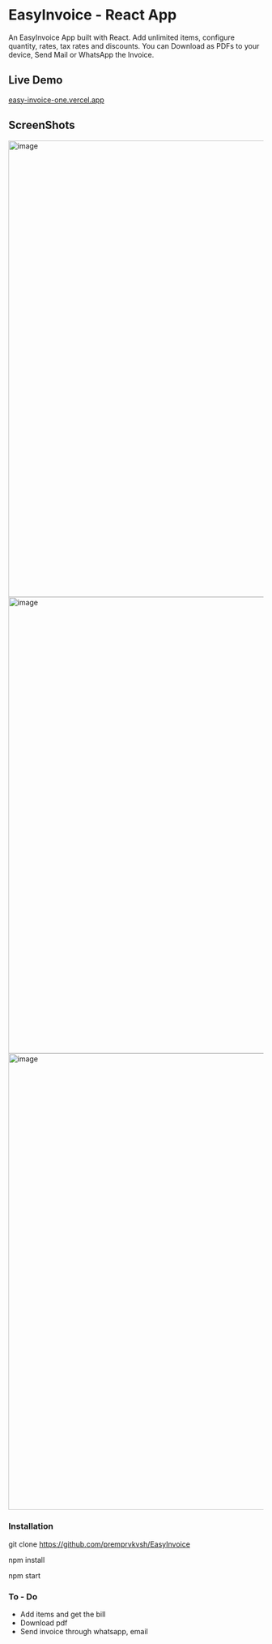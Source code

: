 # EasyInvoice - React App

An EasyInvoice App built with React. Add unlimited items, configure quantity, rates, tax rates and discounts.
You can Download as PDFs to your device, Send Mail or WhatsApp the Invoice.

## Live Demo

[easy-invoice-one.vercel.app](https://easy-invoice-one.vercel.app)

## ScreenShots

<img width="900" alt="image" src="https://github.com/user-attachments/assets/6d314060-1edc-489b-9dfe-b6f5f390ebff">

<img width="900" alt="image" src="https://github.com/user-attachments/assets/323604a6-6350-4f8b-b397-aefb701309a4">

<img width="900" alt="image" src="https://github.com/user-attachments/assets/93e8d5e0-47f6-4b4c-b8ff-eff5afe52a48">


### Installation

git clone https://github.com/premprvkvsh/EasyInvoice

npm install

npm start


### To - Do

<ul>
  <li> Add items and get the bill</li>
  <li> Download pdf</li>
  <li> Send invoice through whatsapp, email</li>
</ul>
